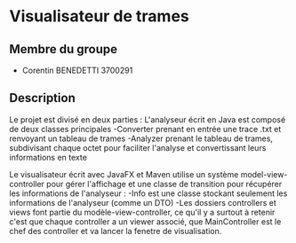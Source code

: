 # Visualisateur de trames

## Membre du groupe
 - Corentin BENEDETTI 3700291


##  Description
Le projet est divisé en deux parties :
L'analyseur écrit en Java est composé de deux classes principales
    -Converter prenant en entrée une trace .txt et renvoyant un tableau de trames
    -Analyzer prenant le tableau de trames, subdivisant chaque octet pour faciliter l'analyse et convertissant leurs informations en texte

Le visualisateur écrit avec JavaFX et Maven utilise un système model-view-controller pour gérer l'affichage et une classe de transition pour récupérer les informations de l'analyseur :
    -Info est une classe stockant seulement les informations de l'analyseur (comme un DTO)
    -Les dossiers controllers et views font partie du modèle-view-controller, ce qu'il y a surtout à retenir c'est que chaque controller a un viewer associé,
    que MainController est le chef des controller et va lancer la fenetre de visualisation.